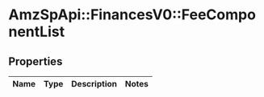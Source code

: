 # AmzSpApi::FinancesV0::FeeComponentList

## Properties
Name | Type | Description | Notes
------------ | ------------- | ------------- | -------------


